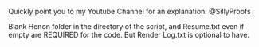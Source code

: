 Quickly point you to my Youtube Channel for an explanation: @SillyProofs

Blank Henon folder in the directory of the script, and Resume.txt even if empty are REQUIRED for the code. But Render Log.txt is optional to have.
